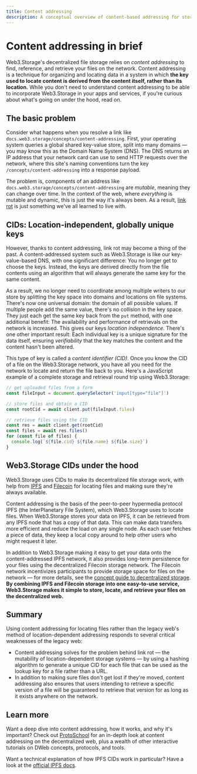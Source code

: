 ```yaml
---
title: Content addressing
description: A conceptual overview of content-based addressing for storing and locating files on a decentralized network with Web3.storage.
---
```


# Content addressing in brief

Web3.Storage's decentralized file storage relies on _content addressing_ to find, reference, and retrieve your files on the network. Content addressing is a technique for organizing and locating data in a system in which **the key used to locate content is derived from the content itself, rather than its location.** While you don't need to understand content addressing to be able to incorporate Web3.Storage in your apps and services, if you're curious about what's going on under the hood, read on.

## The basic problem

Consider what happens when you resolve a link like `docs.web3.storage/concepts/content-addressing`. First, your operating system queries a global shared key-value store, split into many domains — you may know this as the Domain Name System (DNS). The DNS returns an IP address that your network card can use to send HTTP requests over the network, where this site's naming conventions turn the key `/concepts/content-addressing` into a response payload.

The problem is, components of an address like `docs.web3.storage/concepts/content-addressing` are _mutable_, meaning they can change over time. In the context of the web, where _everything_ is mutable and dynamic, this is just the way it's always been. As a result, [link rot](https://en.wikipedia-on-ipfs.org/wiki/Link_rot) is just something we've all learned to live with.

## CIDs: Location-independent, globally unique keys

However, thanks to content addressing, link rot may become a thing of the past. A content-addressed system such as Web3.Storage is like our key-value-based DNS, with one significant difference: You no longer get to choose the keys. Instead, the keys are derived directly from the file contents using an algorithm that will always generate the same key for the same content.

As a result, we no longer need to coordinate among multiple writers to our store by splitting the key space into domains and locations on file systems. There's now one universal domain: the domain of all possible values. If multiple people add the same value, there's no collision in the key space. They just each get the same key back from the `put` method, with one additional benefit: The availability and performance of retrievals on the network is increased. This gives our keys _location independence_. There's one other important result: Each individual key is a unique signature for the data itself, ensuring _verifiability_ that the key matches the content and the content hasn't been altered.

This type of key is called a _content identifier (CID)_. Once you know the CID of a file on the Web3.Storage network, you have all you need for the network to locate and return the file back to you. Here's a JavaScript example of a complete storage and retrieval round trip using Web3.Storage:

```javascript
// get uploaded files from a form
const fileInput = document.querySelector('input[type="file"]')

// store files and obtain a CID
const rootCid = await client.put(fileInput.files)

// retrieve files using the CID
const res = await client.get(rootCid)
const files = await res.files()
for (const file of files) {
  console.log(`${file.cid} ${file.name} ${file.size}`)
}
```

## Web3.Storage CIDs under the hood

Web3.Storage uses CIDs to make its decentralized file storage work, with help from [IPFS](https://ipfs.io) and [Filecoin](https://filecoin.io/) for locating files and making sure they're always available. 

Content addressing is the basis of the peer-to-peer hypermedia protocol IPFS (the InterPlanetary File System), which Web3.Storage uses to locate files. When Web3.Storage stores your data on IPFS, it can be retrieved from any IPFS node that has a copy of that data. This can make data transfers more efficient and reduce the load on any single node. As each user fetches a piece of data, they keep a local copy around to help other users who might request it later.

In addition to Web3.Storage making it easy to get your data onto the content-addressed IPFS network, it also provides long-term persistence for your files using the decentralized Filecoin storage network. The Filecoin network incentivizes participants to provide storage space for files on the network — for more details, see the [concept guide to decentralized storage](decentralized-storage.md). **By combining IPFS and Filecoin storage into one easy-to-use service, Web3.Storage makes it simple to store, locate, and retrieve your files on the decentralized web.**

## Summary

Using content addressing for locating files rather than the legacy web's method of location-dependent addressing responds to several critical weaknesses of the legacy web:

- Content addressing solves for the problem behind link rot — the mutability of location-dependent storage systems — by using a hashing algorithm to generate a unique CID for each file that can be used as the lookup key for a file rather than a URL. 
- In addition to making sure files don't get lost if they're moved, content addressing also ensures that users intending to retrieve a specific version of a file will be guaranteed to retrieve that version for as long as it exists anywhere on the network.

## Learn more

Want a deep dive into content addressing, how it works, and why it's important? Check out [ProtoSchool](https://proto.school/content-addressing/) for an in-depth look at content addressing on the decentralized web, plus a wealth of other interactive tutorials on DWeb concepts, protocols, and tools.

Want a technical explanation of how IPFS CIDs work in particular? Have a look at the [official IPFS docs](https://docs.ipfs.io/concepts/content-addressing/).